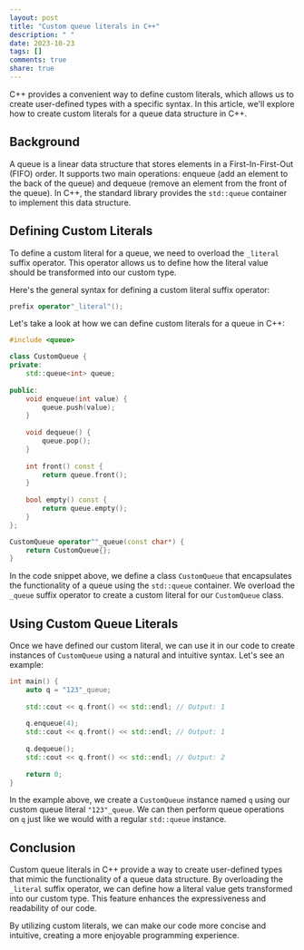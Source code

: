 ```yaml
---
layout: post
title: "Custom queue literals in C++"
description: " "
date: 2023-10-23
tags: []
comments: true
share: true
---
```


C++ provides a convenient way to define custom literals, which allows us to create user-defined types with a specific syntax. In this article, we'll explore how to create custom literals for a queue data structure in C++.

## Background

A queue is a linear data structure that stores elements in a First-In-First-Out (FIFO) order. It supports two main operations: enqueue (add an element to the back of the queue) and dequeue (remove an element from the front of the queue). In C++, the standard library provides the `std::queue` container to implement this data structure.

## Defining Custom Literals

To define a custom literal for a queue, we need to overload the `_literal` suffix operator. This operator allows us to define how the literal value should be transformed into our custom type.

Here's the general syntax for defining a custom literal suffix operator:

```cpp
prefix operator"_literal"();
```

Let's take a look at how we can define custom literals for a queue in C++:

```cpp
#include <queue>

class CustomQueue {
private:
    std::queue<int> queue;
    
public:
    void enqueue(int value) {
        queue.push(value);
    }
    
    void dequeue() {
        queue.pop();
    }
    
    int front() const {
        return queue.front();
    }
    
    bool empty() const {
        return queue.empty();
    }
};

CustomQueue operator""_queue(const char*) {
    return CustomQueue{};
}
```

In the code snippet above, we define a class `CustomQueue` that encapsulates the functionality of a queue using the `std::queue` container. We overload the `_queue` suffix operator to create a custom literal for our `CustomQueue` class. 

## Using Custom Queue Literals

Once we have defined our custom literal, we can use it in our code to create instances of `CustomQueue` using a natural and intuitive syntax. Let's see an example:

```cpp
int main() {
    auto q = "123"_queue;
    
    std::cout << q.front() << std::endl; // Output: 1
     
    q.enqueue(4);
    std::cout << q.front() << std::endl; // Output: 1
     
    q.dequeue();
    std::cout << q.front() << std::endl; // Output: 2
     
    return 0;
}
```

In the example above, we create a `CustomQueue` instance named `q` using our custom queue literal `"123"_queue`. We can then perform queue operations on `q` just like we would with a regular `std::queue` instance.

## Conclusion

Custom queue literals in C++ provide a way to create user-defined types that mimic the functionality of a queue data structure. By overloading the `_literal` suffix operator, we can define how a literal value gets transformed into our custom type. This feature enhances the expressiveness and readability of our code.

By utilizing custom literals, we can make our code more concise and intuitive, creating a more enjoyable programming experience.